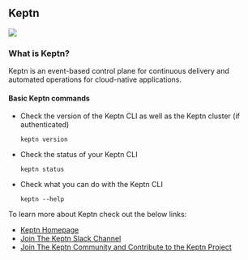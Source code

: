 
## Keptn 
![](https://keptn.sh/images/logo.svg)

### What is Keptn?

Keptn is an event-based control plane for continuous delivery and automated operations for cloud-native applications.

#### Basic Keptn commands
- Check the version of the Keptn CLI as well as the Keptn cluster (if authenticated)

  ```
  keptn version
  ```

- Check the status of your Keptn CLI

  ```
  keptn status
  ```

- Check what you can do with the Keptn CLI

  ```
  keptn --help
  ```

To learn more about Keptn check out the below links:

- [Keptn Homepage](https://keptn.sh/)
- [Join The Keptn Slack Channel](https://slack.keptn.sh/)
- [Join The Keptn Community and Contribute to the Keptn Project](https://github.com/keptn/community)
